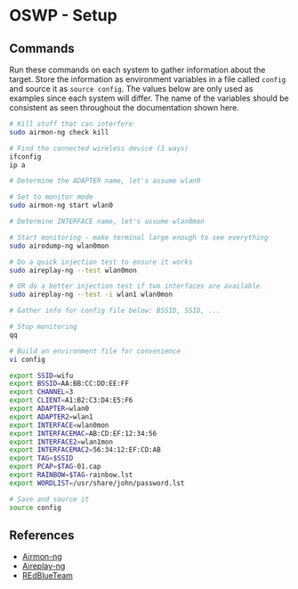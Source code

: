 # OSWP - Setup

## Commands

Run these commands on each system to gather information about the target. Store the information as environment variables in a file called `config` and source it as `source config`. The values below are only used as examples since each system will differ. The name of the variables should be consistent as seen throughout the documentation shown here.


```bash
# Kill stuff that can interfere
sudo airmon-ng check kill

# Find the connected wireless device (3 ways)
ifconfig
ip a

# Determine the ADAPTER name, let's assume wlan0

# Set to monitor mode
sudo airmon-ng start wlan0

# Determine INTERFACE name, let's assume wlan0mon

# Start monitoring - make terminal large enough to see everything
sudo airodump-ng wlan0mon

# Do a quick injection test to ensure it works
sudo aireplay-ng --test wlan0mon

# OR do a better injection test if two interfaces are available
sudo aireplay-ng --test -i wlan1 wlan0mon

# Gather info for config file below: BSSID, SSID, ...

# Stop monitoring
qq

# Build an environment file for convenience
vi config

export SSID=wifu
export BSSID=AA:BB:CC:DD:EE:FF
export CHANNEL=3
export CLIENT=A1:B2:C3:D4:E5:F6
export ADAPTER=wlan0
export ADAPTER2=wlan1
export INTERFACE=wlan0mon
export INTERFACEMAC=AB:CD:EF:12:34:56
export INTERFACE2=wlan1mon
export INTERFACEMAC2=56:34:12:EF:CD:AB
export TAG=$SSID
export PCAP=$TAG-01.cap
export RAINBOW=$TAG-rainbow.lst
export WORDLIST=/usr/share/john/password.lst

# Save and source it
source config
```

## References

* [Airmon-ng](https://www.aircrack-ng.org/doku.php?id=airmon-ng)
* [Aireplay-ng](https://www.aircrack-ng.org/doku.php?id=aireplay-ng)
* [REdBlueTeam](https://youtu.be/_9qJ1Urpn0Y?t=1691)